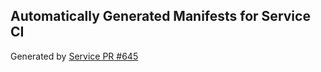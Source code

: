 ## Automatically Generated Manifests for Service CI
Generated by [Service PR #645](https://github.com/trustyai-explainability/trustyai-explainability/pull/645)
